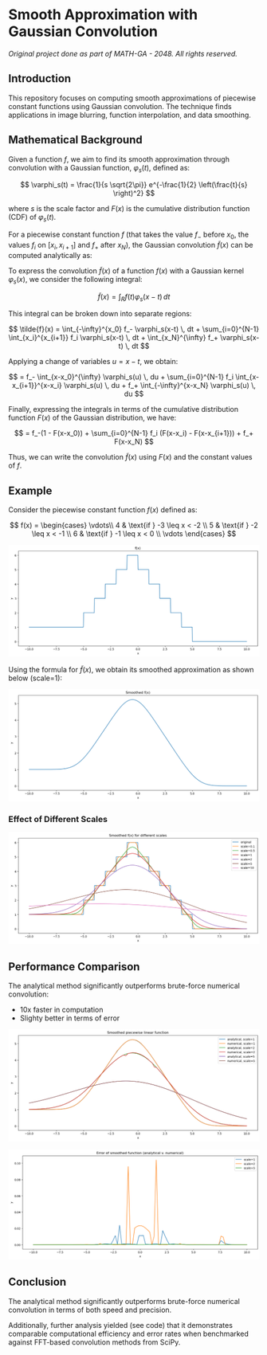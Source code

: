 # Smooth Approximation with Gaussian Convolution

*Original project done as part of MATH-GA - 2048. All rights reserved.*

## Introduction

This repository focuses on computing smooth approximations of piecewise constant functions using Gaussian convolution. The technique finds applications in image blurring, function interpolation, and data smoothing.

## Mathematical Background

Given a function  $f$, we aim to find its smooth approximation through convolution with a Gaussian function,  $\varphi_s(t)$, defined as:

$$
\varphi_s(t) = \frac{1}{s \sqrt{2\pi}} e^{-\frac{1}{2} \left(\frac{t}{s} \right)^2}
$$

where  $s$ is the scale factor and  $F(x)$ is the cumulative distribution function (CDF) of  $\varphi_s(t)$.

For a piecewise constant function  $f$ (that takes the value $f_-$ before $x_0$, the values $f_i$ on $[x_i,x_{i+1}]$ and $f_+$ after $x_N$), the Gaussian convolution  $\tilde{f}(x)$ can be computed analytically as:

To express the convolution $\tilde{f}(x)$ of a function $f(x)$ with a Gaussian kernel $\varphi_s(x)$, we consider the following integral:

$$
\tilde{f}(x) = \int_{R} f(t) \varphi_s(x-t) \, dt
$$

This integral can be broken down into separate regions:

$$
\tilde{f}(x) = \int_{-\infty}^{x_0} f_- \varphi_s(x-t) \, dt + \sum_{i=0}^{N-1} \int_{x_i}^{x_{i+1}} f_i \varphi_s(x-t) \, dt + \int_{x_N}^{\infty} f_+ \varphi_s(x-t) \, dt
$$

Applying a change of variables $u = x - t$, we obtain:

$$
= f_- \int_{x-x_0}^{\infty} \varphi_s(u) \, du + \sum_{i=0}^{N-1} f_i \int_{x-x_{i+1}}^{x-x_i} \varphi_s(u) \, du + f_+ \int_{-\infty}^{x-x_N} \varphi_s(u) \, du
$$

Finally, expressing the integrals in terms of the cumulative distribution function $F(x)$ of the Gaussian distribution, we have:

$$
= f_-(1 - F(x-x_0)) + \sum_{i=0}^{N-1} f_i (F(x-x_i) - F(x-x_{i+1})) + f_+ F(x-x_N)
$$

Thus, we can write the convolution $\tilde{f}(x)$ using $F(x)$ and the constant values of $f$.

## Example

Consider the piecewise constant function  $f(x)$ defined as:

$$
f(x) =
\begin{cases}
\vdots\\
4 & \text{if } -3 \leq x < -2 \\
5 & \text{if } -2 \leq x < -1 \\
6 & \text{if } -1 \leq x < 0 \\
\vdots
\end{cases}
$$

![Piecewise Constant Function](images/function.png)

Using the formula for  $\tilde{f}(x)$, we obtain its smoothed approximation as shown below (scale=1):

![Smoothed Function](images/analytical.png)

### Effect of Different Scales

![Effect of Different Scales](images/analytical_scale.png)

## Performance Comparison

The analytical method significantly outperforms brute-force numerical convolution:

- 10x faster in computation
- Slighty better in terms of error

![Analytical vs Numerical](images/anvnum.png)

![Error Analysis](images/anvnumerr.png)

## Conclusion

The analytical method significantly outperforms brute-force numerical convolution in terms of both speed and precision. 

Additionally, further analysis yielded (see code) that it demonstrates comparable computational efficiency and error rates when benchmarked against FFT-based convolution methods from SciPy.

